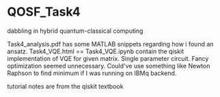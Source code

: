 # QOSF_Task4
dabbling in hybrid quantum-classical computing

Task4_analysis.pdf has some MATLAB snippets regarding how i found an ansatz.
Task4_VQE.html == Task4_VQE.ipynb contain the qiskit implementation of VQE for given matrix.
Single parameter circuit. Fancy optimization seemed unnecessary. Could've use something like Newton Raphson to find minimum if I was running on IBMq backend.

tutorial notes are from the qiskit textbook
